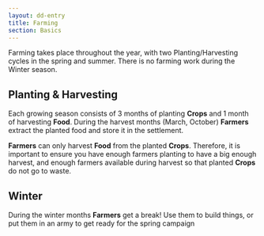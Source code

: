 ```yaml
---
layout: dd-entry
title: Farming
section: Basics
---
```


Farming takes place throughout the year, with two Planting/Harvesting cycles in the spring and summer. There is no farming work during the Winter season.

## Planting & Harvesting

Each growing season consists of 3 months of planting **Crops** and 1 month of harvesting **Food**. During the harvest months (March, October) **Farmers** extract the planted food and store it in the settlement.

**Farmers** can only harvest **Food** from the planted **Crops**. Therefore, it is important to ensure you have enough farmers planting to have a big enough harvest, and enough farmers available during harvest so that planted **Crops** do not go to waste.

## Winter

During the winter months **Farmers** get a break! Use them to build things, or put them in an army to get ready for the spring campaign
<!-- <span style="color:blue"> blue text</span> -->
